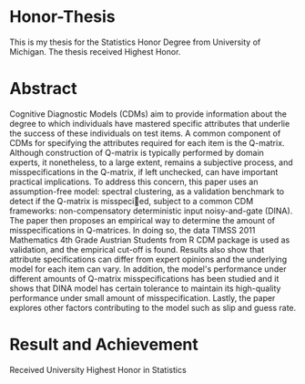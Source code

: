 # Honor-Thesis
This is my thesis for the Statistics Honor Degree from University of Michigan. The thesis received Highest Honor.

# Abstract
Cognitive Diagnostic Models (CDMs) aim to provide information about the degree to which individuals have mastered specific attributes that underlie the success of these individuals on test items. A common component of CDMs for specifying the attributes required for each item is the Q-matrix. Although construction of Q-matrix is typically performed by domain experts, it nonetheless, to a large extent, remains a subjective process, and misspecifications in the Q-matrix, if left unchecked, can have important practical implications. To address this concern, this paper uses an assumption-free model: spectral clustering, as a validation benchmark to detect if the Q-matrix is misspecied, subject to a common CDM frameworks: non-compensatory deterministic input noisy-and-gate (DINA). The paper then proposes an empirical way to determine the amount of misspecifications in Q-matrices. In doing so, the data TIMSS 2011 Mathematics 4th Grade Austrian Students from R CDM package is used as validation, and the empirical cut-off is found. Results also show that attribute specifications can differ from expert opinions and the underlying model for each item can vary. In addition, the model's performance under different amounts of Q-matrix
misspecifications has been studied and it shows that DINA model has certain tolerance to maintain its high-quality performance under small amount of misspecification. Lastly, the paper explores other factors contributing to the model such as slip and guess rate.

# Result and Achievement
Received University Highest Honor in Statistics
